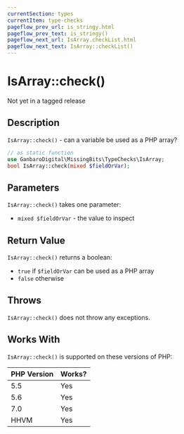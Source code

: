 ```yaml
---
currentSection: types
currentItem: type-checks
pageflow_prev_url: is_stringy.html
pageflow_prev_text: is_stringy()
pageflow_next_url: IsArray.checkList.html
pageflow_next_text: IsArray::checkList()
---
```


# IsArray::check()

<div class="callout warning" markdown="1">
Not yet in a tagged release
</div>

## Description

`IsArray::check()` - can a variable be used as a PHP array?

```php
// as static function
use GanbaroDigital\MissingBits\TypeChecks\IsArray;
bool IsArray::check(mixed $fieldOrVar);
```

## Parameters

`IsArray::check()` takes one parameter:

* `mixed $fieldOrVar` - the value to inspect

## Return Value

`IsArray::check()` returns a boolean:

* `true` if `$fieldOrVar` can be used as a PHP array
* `false` otherwise

## Throws

`IsArray::check()` does not throw any exceptions.

## Works With

`IsArray::check()` is supported on these versions of PHP:

PHP Version | Works?
------------|-------
5.5 | Yes
5.6 | Yes
7.0 | Yes
HHVM | Yes
